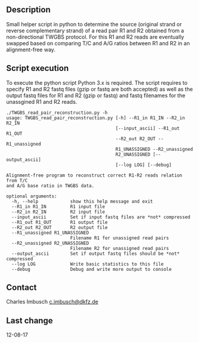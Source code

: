 ## Description

Small helper script in python to determine the source (original strand or reverse complementary strand) of a read pair R1 and R2
obtained from a non-directional TWGBS protocol. For this R1 and R2 reads are eventually swapped based on comparing T/C and A/G ratios between R1 and R2
in an alignment-free way.

## Script execution

To execute the python script Python 3.x is required. The script requires to specify R1 and R2 fastq files (gzip or fastq are both accepted) as well as
the output fastq files for R1 and R2 (gzip or fastq) and fastq filenames for the unassgined R1 and R2 reads.

```
./TWGBS_read_pair_reconstruction.py -h
usage: TWGBS_read_pair_reconstruction.py [-h] --R1_in R1_IN --R2_in R2_IN
                                         [--input_ascii] --R1_out R1_OUT
                                         --R2_out R2_OUT --R1_unassigned
                                         R1_UNASSIGNED --R2_unassigned
                                         R2_UNASSIGNED [--output_ascii]
                                         [--log LOG] [--debug]

Alignment-free program to reconstruct correct R1-R2 reads relation from T/C
and A/G base ratio in TWGBS data.

optional arguments:
  -h, --help            show this help message and exit
  --R1_in R1_IN         R1 input file
  --R2_in R2_IN         R2 input file
  --input_ascii         Set if input fastq files are *not* compressed
  --R1_out R1_OUT       R1 output file
  --R2_out R2_OUT       R2 output file
  --R1_unassigned R1_UNASSIGNED
                        Filename R1 for unassigned read pairs
  --R2_unassigned R2_UNASSIGNED
                        Filename R2 for unassigned read pairs
  --output_ascii        Set if output fastq files should be *not* compressed
  --log LOG             Write basic statistics to this file
  --debug               Debug and write more output to console
```

## Contact

Charles Imbusch <c.imbusch@dkfz.de>

## Last change

12-08-17
